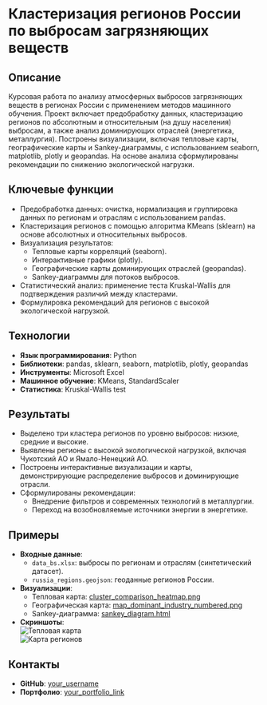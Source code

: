 # Кластеризация регионов России по выбросам загрязняющих веществ

## Описание
Курсовая работа по анализу атмосферных выбросов загрязняющих веществ в регионах России с применением методов машинного обучения. Проект включает предобработку данных, кластеризацию регионов по абсолютным и относительным (на душу населения) выбросам, а также анализ доминирующих отраслей (энергетика, металлургия). Построены визуализации, включая тепловые карты, географические карты и Sankey-диаграммы, с использованием seaborn, matplotlib, plotly и geopandas. На основе анализа сформулированы рекомендации по снижению экологической нагрузки.

## Ключевые функции
- Предобработка данных: очистка, нормализация и группировка данных по регионам и отраслям с использованием pandas.
- Кластеризация регионов с помощью алгоритма KMeans (sklearn) на основе абсолютных и относительных выбросов.
- Визуализация результатов: 
  - Тепловые карты корреляций (seaborn).
  - Интерактивные графики (plotly).
  - Географические карты доминирующих отраслей (geopandas).
  - Sankey-диаграммы для потоков выбросов.
- Статистический анализ: применение теста Kruskal-Wallis для подтверждения различий между кластерами.
- Формулировка рекомендаций для регионов с высокой экологической нагрузкой.

## Технологии
- **Язык программирования**: Python
- **Библиотеки**: pandas, sklearn, seaborn, matplotlib, plotly, geopandas
- **Инструменты**: Microsoft Excel
- **Машинное обучение**: KMeans, StandardScaler
- **Статистика**: Kruskal-Wallis test

## Результаты
- Выделено три кластера регионов по уровню выбросов: низкие, средние и высокие.
- Выявлены регионы с высокой экологической нагрузкой, включая Чукотский АО и Ямало-Ненецкий АО.
- Построены интерактивные визуализации и карты, демонстрирующие распределение выбросов и доминирующие отрасли.
- Сформулированы рекомендации:
  - Внедрение фильтров и современных технологий в металлургии.
  - Переход на возобновляемые источники энергии в энергетике.

## Примеры
- **Входные данные**: 
  - `data_bs.xlsx`: выбросы по регионам и отраслям (синтетический датасет).
  - `russia_regions.geojson`: геоданные регионов России.
- **Визуализации**:
  - Тепловая карта: [cluster_comparison_heatmap.png](plots/cluster_comparison_heatmap.png)
  - Географическая карта: [map_dominant_industry_numbered.png](plots/map_dominant_industry_numbered.png)
  - Sankey-диаграмма: [sankey_diagram.html](plots/sankey_diagram.html)
- **Скриншоты**:  
  ![Тепловая карта](screenshots/heatmap_example.png)  
  ![Карта регионов](screenshots/map_example.png)

## Контакты
- **GitHub**: [your_username](https://github.com/your_username)
- **Портфолио**: [your_portfolio_link](https://your_username.github.io/portfolio)
